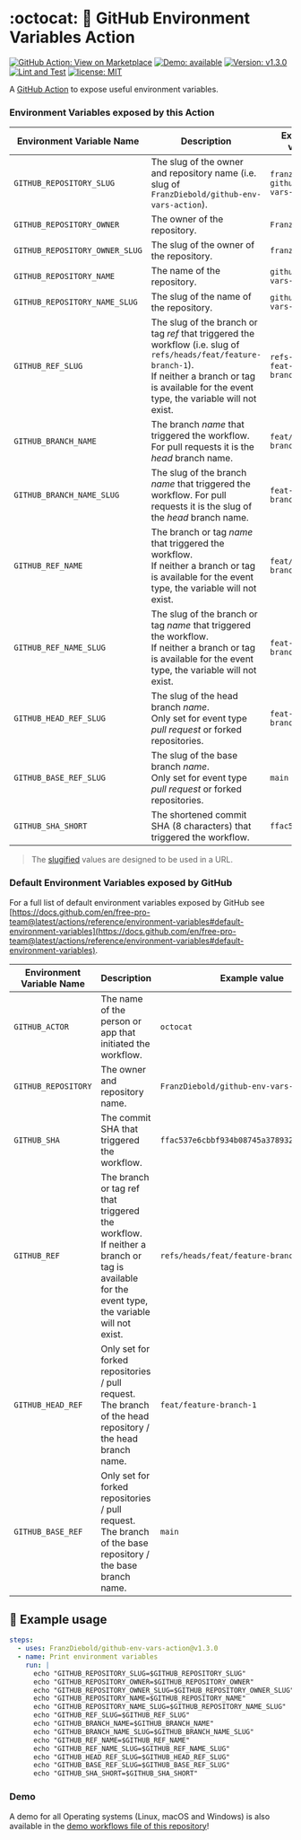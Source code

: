 # :octocat: :rocket: GitHub Environment Variables Action

[![GitHub Action: View on Marketplace](https://img.shields.io/badge/GitHub%20Action-View_on_Marketplace-28a745?logo=github)](https://github.com/marketplace/actions/github-environment-variables-action)
[![Demo: available](https://img.shields.io/badge/Demo-available-orange)](.github/workflows/demo.yml)
[![Version: v1.3.0](https://img.shields.io/badge/Version-v1.3.0-brightgreen)](https://github.com/FranzDiebold/github-env-vars-action/releases/tag/v1.3.0)
[![Lint and Test](https://github.com/FranzDiebold/github-env-vars-action/workflows/Lint%20and%20Test/badge.svg)](https://github.com/FranzDiebold/github-env-vars-action/actions?query=workflow%3A%22Lint+and+Test%22)
[![license: MIT](https://img.shields.io/badge/license-MIT-brightgreen.svg)](./LICENSE)

A [GitHub Action](https://github.com/features/actions) to expose useful environment variables.

### Environment Variables exposed by **this Action**

| Environment Variable Name      | Description                                                                                                                                                    | Example value                         |
|--------------------------------|----------------------------------------------------------------------------------------------------------------------------------------------------------------|---------------------------------------|
| `GITHUB_REPOSITORY_SLUG`       | The slug of the owner and repository name (i.e. slug of `FranzDiebold/github-env-vars-action`).                                                                | `franzdiebold-github-env-vars-action` |
| `GITHUB_REPOSITORY_OWNER`      | The owner of the repository.                                                                                                                                   | `FranzDiebold`                        |
| `GITHUB_REPOSITORY_OWNER_SLUG` | The slug of the owner of the repository.                                                                                                                       | `franzdiebold`                        |
| `GITHUB_REPOSITORY_NAME`       | The name of the repository.                                                                                                                                    | `github-env-vars-action`              |
| `GITHUB_REPOSITORY_NAME_SLUG`  | The slug of the name of the repository.                                                                                                                        | `github-env-vars-action`              |
| `GITHUB_REF_SLUG`              | The slug of the branch or tag *ref* that triggered the workflow (i.e. slug of `refs/heads/feat/feature-branch-1`). <br>If neither a branch or tag is available for the event type, the variable will not exist.                                                                   | `refs-heads-feat-feature-branch-1`    |
| `GITHUB_BRANCH_NAME`           | The branch *name* that triggered the workflow. For pull requests it is the *head* branch name.                                                                 | `feat/feature-branch-1`               |
| `GITHUB_BRANCH_NAME_SLUG`      | The slug of the branch *name* that triggered the workflow. For pull requests it is the slug of the *head* branch name.                                         | `feat-feature-branch-1`               |
| `GITHUB_REF_NAME`              | The branch or tag *name* that triggered the workflow. <br>If neither a branch or tag is available for the event type, the variable will not exist.             | `feat/feature-branch-1`               |
| `GITHUB_REF_NAME_SLUG`         | The slug of the branch or tag *name* that triggered the workflow. <br>If neither a branch or tag is available for the event type, the variable will not exist. | `feat-feature-branch-1`               |
| `GITHUB_HEAD_REF_SLUG`         | The slug of the head branch *name*. <br>Only set for event type *pull request* or forked repositories.                                                         | `feat-feature-branch-1`               |
| `GITHUB_BASE_REF_SLUG`         | The slug of the base branch *name*. <br>Only set for event type *pull request* or forked repositories.                                                         | `main`                                |
| `GITHUB_SHA_SHORT`             | The shortened commit SHA (8 characters) that triggered the workflow.                                                                                           | `ffac537e`                            |

> The [slugified](https://en.wikipedia.org/wiki/Clean_URL#Slug) values are designed to be used in a URL.

### Default Environment Variables exposed by GitHub

For a full list of default environment variables exposed by GitHub see [https://docs.github.com/en/free-pro-team@latest/actions/reference/environment-variables#default-environment-variables](https://docs.github.com/en/free-pro-team@latest/actions/reference/environment-variables#default-environment-variables).

| Environment Variable Name | Description                                                                                                                                     | Example value                              |
|---------------------------|-------------------------------------------------------------------------------------------------------------------------------------------------|--------------------------------------------|
| `GITHUB_ACTOR`            | The name of the person or app that initiated the workflow.                                                                                      | `octocat`                                  |
| `GITHUB_REPOSITORY`       | The owner and repository name.                                                                                                                  | `FranzDiebold/github-env-vars-action`      |
| `GITHUB_SHA`              | The commit SHA that triggered the workflow.                                                                                                     | `ffac537e6cbbf934b08745a378932722df287a53` |
| `GITHUB_REF`              | The branch or tag ref that triggered the workflow. <br>If neither a branch or tag is available for the event type, the variable will not exist. | `refs/heads/feat/feature-branch-1`         |
| `GITHUB_HEAD_REF`         | Only set for forked repositories / pull request. The branch of the head repository / the head branch name.                                      | `feat/feature-branch-1`                    |
| `GITHUB_BASE_REF`         | Only set for forked repositories / pull request. The branch of the base repository / the base branch name.                                      | `main`                                     |

## :rocket: Example usage

```yaml
steps:
  - uses: FranzDiebold/github-env-vars-action@v1.3.0
  - name: Print environment variables
    run: |
      echo "GITHUB_REPOSITORY_SLUG=$GITHUB_REPOSITORY_SLUG"
      echo "GITHUB_REPOSITORY_OWNER=$GITHUB_REPOSITORY_OWNER"
      echo "GITHUB_REPOSITORY_OWNER_SLUG=$GITHUB_REPOSITORY_OWNER_SLUG"
      echo "GITHUB_REPOSITORY_NAME=$GITHUB_REPOSITORY_NAME"
      echo "GITHUB_REPOSITORY_NAME_SLUG=$GITHUB_REPOSITORY_NAME_SLUG"
      echo "GITHUB_REF_SLUG=$GITHUB_REF_SLUG"
      echo "GITHUB_BRANCH_NAME=$GITHUB_BRANCH_NAME"
      echo "GITHUB_BRANCH_NAME_SLUG=$GITHUB_BRANCH_NAME_SLUG"
      echo "GITHUB_REF_NAME=$GITHUB_REF_NAME"
      echo "GITHUB_REF_NAME_SLUG=$GITHUB_REF_NAME_SLUG"
      echo "GITHUB_HEAD_REF_SLUG=$GITHUB_HEAD_REF_SLUG"
      echo "GITHUB_BASE_REF_SLUG=$GITHUB_BASE_REF_SLUG"
      echo "GITHUB_SHA_SHORT=$GITHUB_SHA_SHORT"
```

### Demo

A demo for all Operating systems (Linux, macOS and Windows) is also available in the [demo workflows file of this repository](.github/workflows/demo.yml)!

